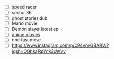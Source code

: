 - [ ] speed racer
- [ ] sector 36
- [ ] ghost stories dub
- [ ] Mario movie
- [ ] Demon slayer latest ep
- [ ] [anime movies](https://www.instagram.com/p/C81ewWpRn4B/)
- [ ] one fast move
- [ ] https://www.instagram.com/p/C94vnvGBABV/?igsh=OGhkajRpYnk3cWVv